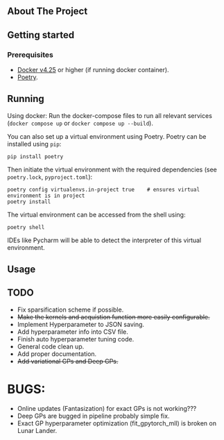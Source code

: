 <br />
<p align="center">
  <h1 align="center"></h1>

  <p align="center">
  </p>
</p>

## About The Project

## Getting started

### Prerequisites
- [Docker v4.25](https://www.docker.com/get-started) or higher (if running docker container).
- [Poetry](https://python-poetry.org/).
## Running
Using docker: Run the docker-compose files to run all relevant services (`docker compose up` or `docker compose up --build`).

You can also set up a virtual environment using Poetry. Poetry can  be installed using `pip`:
```
pip install poetry
```
Then initiate the virtual environment with the required dependencies (see `poetry.lock`, `pyproject.toml`):
```
poetry config virtualenvs.in-project true    # ensures virtual environment is in project
poetry install
```
The virtual environment can be accessed from the shell using:
```
poetry shell
```
IDEs like Pycharm will be able to detect the interpreter of this virtual environment.

## Usage

## TODO
* Fix sparsification scheme if possible.
* ~~Make the kernels and acquistion function more easily configurable.~~
* Implement Hyperparameter to JSON saving.
* Add hyperparameter info into CSV file.
* Finish auto hyperparameter tuning code.
* General code clean up.
* Add proper documentation.
* ~~Add variational GPs and Deep GPs.~~

# BUGS:
* Online updates (Fantasization) for exact GPs is not working???
* Deep GPs are bugged in pipeline probably simple fix.
* Exact GP hyperparameter optimization (fit_gpytorch_mll) is broken on Lunar Lander.